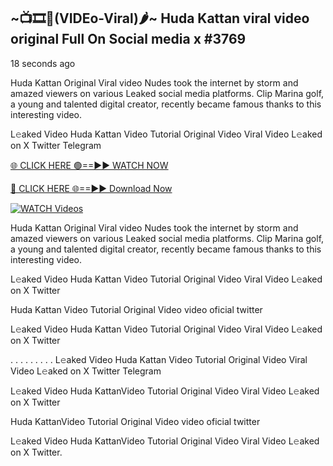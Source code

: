 ## ~📺🎞️👙(VIDEo-Viral)🌶~ Huda Kattan viral video original Full On Social media x #3769

18 seconds ago

Huda Kattan Original Viral video Nudes took the internet by storm and amazed viewers on various Leaked social media platforms. Clip Marina golf, a young and talented digital creator, recently became famous thanks to this interesting video.

L𝚎aked Video Huda Kattan Video Tutorial Original Video Viral Video L𝚎aked on X Twitter Telegram

[🌐 CLICK HERE 🟢==►► WATCH NOW](https://cutt.ly/0rtR8jlR)

[🔴 CLICK HERE 🌐==►► Download Now](https://cutt.ly/SrtR4cwq)

[![WATCH Videos](https://i.imgur.com/dJHk4Zq.gif)](https://cutt.ly/0rtR8jlR)

Huda Kattan Original Viral video Nudes took the internet by storm and amazed viewers on various Leaked social media platforms. Clip Marina golf, a young and talented digital creator, recently became famous thanks to this interesting video.

L𝚎aked Video Huda Kattan Video Tutorial Original Video Viral Video L𝚎aked on X Twitter

Huda Kattan Video Tutorial Original Video video oficial twitter

L𝚎aked Video Huda Kattan Video Tutorial Original Video Viral Video L𝚎aked on X Twitter

. . . . . . . . . L𝚎aked Video Huda Kattan Video Tutorial Original Video Viral Video L𝚎aked on X Twitter Telegram

L𝚎aked Video Huda KattanVideo Tutorial Original Video Viral Video L𝚎aked on X Twitter

Huda KattanVideo Tutorial Original Video video oficial twitter

L𝚎aked Video Huda KattanVideo Tutorial Original Video Viral Video L𝚎aked on X Twitter.
